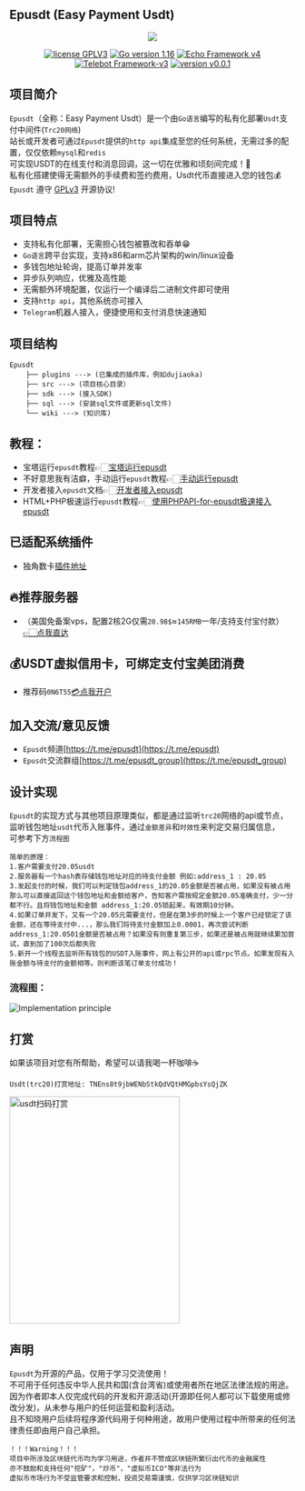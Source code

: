## Epusdt (Easy Payment Usdt)
<p align="center">
<img src="wiki/img/usdtlogo.png">
</p>
<p align="center">
<a href="https://www.gnu.org/licenses/gpl-3.0.html"><img src="https://img.shields.io/badge/license-GPLV3-blue" alt="license GPLV3"></a>
<a href="https://golang.org"><img src="https://img.shields.io/badge/Golang-1.16-red" alt="Go version 1.16"></a>
<a href="https://echo.labstack.com"><img src="https://img.shields.io/badge/Echo Framework-v4-blue" alt="Echo Framework v4"></a>
<a href="https://github.com/tucnak/telebot"><img src="https://img.shields.io/badge/Telebot Framework-v3-lightgrey" alt="Telebot Framework-v3"></a>
<a href="https://github.com/assimon/epusdt/releases/tag/v0.0.1"><img src="https://img.shields.io/badge/version-v0.0.1-green" alt="version v0.0.1"></a>
</p>


## 项目简介
`Epusdt`（全称：Easy Payment Usdt）是一个由`Go语言`编写的私有化部署`Usdt`支付中间件(`Trc20网络`)     
站长或开发者可通过`Epusdt`提供的`http api`集成至您的任何系统，无需过多的配置，仅仅依赖`mysql`和`redis`      
可实现USDT的在线支付和消息回调，这一切在优雅和顷刻间完成！🎉        
私有化搭建使得无需额外的手续费和签约费用，Usdt代币直接进入您的钱包💰      
`Epusdt` 遵守 [GPLv3](https://www.gnu.org/licenses/gpl-3.0.html) 开源协议!

## 项目特点
- 支持私有化部署，无需担心钱包被篡改和吞单😁
- `Go语言`跨平台实现，支持x86和arm芯片架构的win/linux设备
- 多钱包地址轮询，提高订单并发率
- 异步队列响应，优雅及高性能
- 无需额外环境配置，仅运行一个编译后二进制文件即可使用
- 支持`http api`，其他系统亦可接入
- `Telegram`机器人接入，便捷使用和支付消息快速通知

## 项目结构
```
Epusdt
    ├── plugins ---> (已集成的插件库，例如dujiaoka)
    ├── src ---> (项目核心目录）
    ├── sdk ---> (接入SDK)
    ├── sql ---> (安装sql文件或更新sql文件)
    └── wiki ---> (知识库)
```

## 教程：
- 宝塔运行`epusdt`教程👉🏻[宝塔运行epusdt](wiki/BT_RUN.md)
- 不好意思我有洁癖，手动运行`epusdt`教程👉🏻[手动运行epusdt](wiki/manual_RUN.md)
- 开发者接入`epusdt`文档👉🏻[开发者接入epusdt](wiki/API.md)
- HTML+PHP极速运行`epusdt`教程👉🏻[使用PHPAPI-for-epusdt极速接入epusdt](https://github.com/BlueSkyXN/PHPAPI-for-epusdt)

## 已适配系统插件
- 独角数卡[插件地址](plugins/dujiaoka)

## 🔥推荐服务器 
- （美国免备案vps，配置2核2G仅需`20.98$`≈`145RMB`一年/支持支付宝付款）[👉🏻点我直达](https://my.racknerd.com/aff.php?aff=2745&pid=681)

## 💰USDT虚拟信用卡，可绑定支付宝美团消费
- 推荐码`0N6T55`[💳点我开户](https://card.onekey.so/?i=0N6T55)

## 加入交流/意见反馈
- `Epusdt`频道[https://t.me/epusdt](https://t.me/epusdt)
- `Epusdt`交流群组[https://t.me/epusdt_group](https://t.me/epusdt_group)

## 设计实现
`Epusdt`的实现方式与其他项目原理类似，都是通过监听`trc20`网络的api或节点，      
监听钱包地址`usdt`代币入账事件，通过`金额差异`和`时效性`来判定交易归属信息，     
可参考下方`流程图`
```
简单的原理：
1.客户需要支付20.05usdt
2.服务器有一个hash表存储钱包地址对应的待支付金额 例如:address_1 : 20.05
3.发起支付的时候，我们可以判定钱包address_1的20.05金额是否被占用，如果没有被占用那么可以直接返回这个钱包地址和金额给客户，告知客户需按规定金额20.05准确支付，少一分都不行。且将钱包地址和金额 address_1:20.05锁起来，有效期10分钟。
4.如果订单并发下，又有一个20.05元需要支付，但是在第3步的时候上一个客户已经锁定了该金额，还在等待支付中...，那么我们将待支付金额加上0.0001，再次尝试判断address_1:20.0501金额是否被占用？如果没有则重复第三步，如果还是被占用就继续累加尝试，直到加了100次后都失败
5.新开一个线程去监听所有钱包的USDT入账事件，网上有公开的api或rpc节点。如果发现有入账金额与待支付的金额相等。则判断该笔订单支付成功！
```
### 流程图：
![Implementation principle](wiki/img/implementation_principle.jpg)

## 打赏
如果该项目对您有所帮助，希望可以请我喝一杯咖啡☕️
```
Usdt(trc20)打赏地址: TNEns8t9jbWENbStkQdVQtHMGpbsYsQjZK
```
<img src="wiki/img/usdt_thanks.jpeg" width = "300" height = "400" alt="usdt扫码打赏"/>




## 声明
`Epusdt`为开源的产品，仅用于学习交流使用！       
不可用于任何违反中华人民共和国(含台湾省)或使用者所在地区法律法规的用途。           
因为作者即本人仅完成代码的开发和开源活动(开源即任何人都可以下载使用或修改分发)，从未参与用户的任何运营和盈利活动。       
且不知晓用户后续将程序源代码用于何种用途，故用户使用过程中所带来的任何法律责任即由用户自己承担。            
```
！！！Warning！！！
项目中所涉及区块链代币均为学习用途，作者并不赞成区块链所繁衍出代币的金融属性
亦不鼓励和支持任何"挖矿"，"炒币"，"虚拟币ICO"等非法行为
虚拟币市场行为不受监管要求和控制，投资交易需谨慎，仅供学习区块链知识
```
